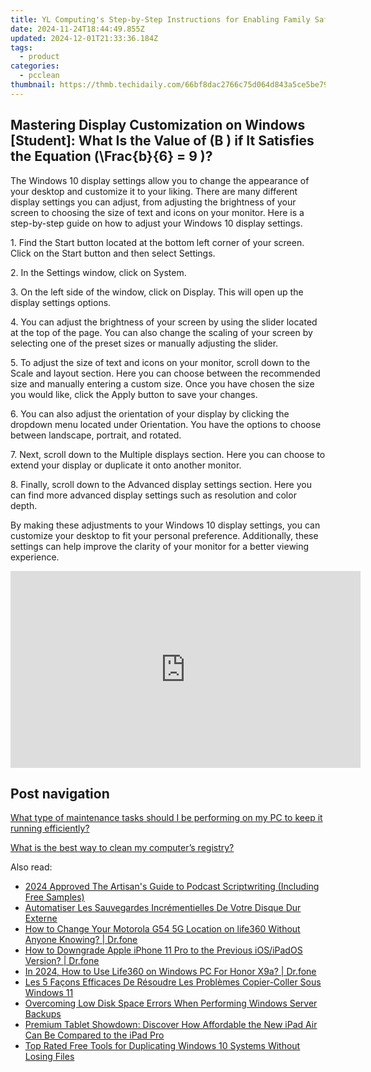 ```yaml
---
title: YL Computing's Step-by-Step Instructions for Enabling Family Safety Settings in the Control Panel
date: 2024-11-24T18:44:49.855Z
updated: 2024-12-01T21:33:36.184Z
tags:
  - product
categories:
  - pcclean
thumbnail: https://thmb.techidaily.com/66bf8dac2766c75d064d843a5ce5be7969161220b903776d59302114e001c3c9.jpg
---
```


## Mastering Display Customization on Windows [Student]: What Is the Value of \(B \) if It Satisfies the Equation \(\Frac{b}{6} = 9 \)?

The Windows 10 display settings allow you to change the appearance of your desktop and customize it to your liking. There are many different display settings you can adjust, from adjusting the brightness of your screen to choosing the size of text and icons on your monitor. Here is a step-by-step guide on how to adjust your Windows 10 display settings. 

1\. Find the Start button located at the bottom left corner of your screen. Click on the Start button and then select Settings.

2\. In the Settings window, click on System.

3\. On the left side of the window, click on Display. This will open up the display settings options. 

4\. You can adjust the brightness of your screen by using the slider located at the top of the page. You can also change the scaling of your screen by selecting one of the preset sizes or manually adjusting the slider.

5\. To adjust the size of text and icons on your monitor, scroll down to the Scale and layout section. Here you can choose between the recommended size and manually entering a custom size. Once you have chosen the size you would like, click the Apply button to save your changes.

6\. You can also adjust the orientation of your display by clicking the dropdown menu located under Orientation. You have the options to choose between landscape, portrait, and rotated.

7\. Next, scroll down to the Multiple displays section. Here you can choose to extend your display or duplicate it onto another monitor.

8\. Finally, scroll down to the Advanced display settings section. Here you can find more advanced display settings such as resolution and color depth. 

By making these adjustments to your Windows 10 display settings, you can customize your desktop to fit your personal preference. Additionally, these settings can help improve the clarity of your monitor for a better viewing experience.

<!-- affiliate ads begin -->
<iframe width="560" height="315" src="https://www.youtube.com/embed/YwOwUI47FuU?si=NK7IEELjx7_SJSl2" title="YouTube video player" frameborder="0" allow="accelerometer; autoplay; clipboard-write; encrypted-media; gyroscope; picture-in-picture; web-share" referrerpolicy="strict-origin-when-cross-origin" allowfullscreen></iframe>
<!-- affiliate ads end -->

## Post navigation

[What type of maintenance tasks should I be performing on my PC to keep it running efficiently?](https://tools.techidaily.com/pcclean/products/)

[What is the best way to clean my computer’s registry?](https://tools.techidaily.com/pcclean/products/)

<ins class="adsbygoogle"
     style="display:block"
     data-ad-format="autorelaxed"
     data-ad-client="ca-pub-7571918770474297"
     data-ad-slot="1223367746"></ins>

<ins class="adsbygoogle"
     style="display:block"
     data-ad-client="ca-pub-7571918770474297"
     data-ad-slot="8358498916"
     data-ad-format="auto"
     data-full-width-responsive="true"></ins>

<span class="atpl-alsoreadstyle">Also read:</span>
<div><ul>
<li><a href="https://some-guidance.techidaily.com/2024-approved-the-artisans-guide-to-podcast-scriptwriting-including-free-samples/"><u>2024 Approved The Artisan's Guide to Podcast Scriptwriting (Including Free Samples)</u></a></li>
<li><a href="https://discover-amazing.techidaily.com/automatiser-les-sauvegardes-incrementielles-de-votre-disque-dur-externe/"><u>Automatiser Les Sauvegardes Incrémentielles De Votre Disque Dur Externe</u></a></li>
<li><a href="https://location-social.techidaily.com/how-to-change-your-motorola-g54-5g-location-on-life360-without-anyone-knowing-drfone-by-drfone-virtual-android/"><u>How to Change Your Motorola G54 5G Location on life360 Without Anyone Knowing? | Dr.fone</u></a></li>
<li><a href="https://techidaily.com/how-to-downgrade-apple-iphone-11-pro-to-the-previous-iosipados-version-drfone-by-drfone-ios-system-repair-ios-system-repair/"><u>How to Downgrade Apple iPhone 11 Pro to the Previous iOS/iPadOS Version? | Dr.fone</u></a></li>
<li><a href="https://blog-min.techidaily.com/in-2024-how-to-use-life360-on-windows-pc-for-honor-x9a-drfone-by-drfone-virtual-android/"><u>In 2024, How to Use Life360 on Windows PC For Honor X9a? | Dr.fone</u></a></li>
<li><a href="https://discover-amazing.techidaily.com/les-5-facons-efficaces-de-resoudre-les-problemes-copier-coller-sous-windows-11/"><u>Les 5 Façons Efficaces De Résoudre Les Problèmes Copier-Coller Sous Windows 11</u></a></li>
<li><a href="https://discover-amazing.techidaily.com/overcoming-low-disk-space-errors-when-performing-windows-server-backups/"><u>Overcoming Low Disk Space Errors When Performing Windows Server Backups</u></a></li>
<li><a href="https://buynow-info.techidaily.com/premium-tablet-showdown-discover-how-affordable-the-new-ipad-air-can-be-compared-to-the-ipad-pro/"><u>Premium Tablet Showdown: Discover How Affordable the New iPad Air Can Be Compared to the iPad Pro</u></a></li>
<li><a href="https://discover-amazing.techidaily.com/top-rated-free-tools-for-duplicating-windows-10-systems-without-losing-files/"><u>Top Rated Free Tools for Duplicating Windows 10 Systems Without Losing Files</u></a></li>
</ul></div>

